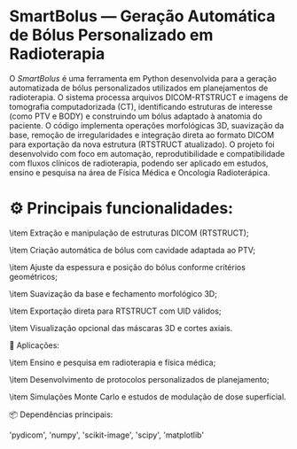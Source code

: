 # SmartBolus — Geração Automática de Bólus Personalizado em Radioterapia

O *SmartBolus* é uma ferramenta em Python desenvolvida para a geração automatizada de bólus personalizados utilizados em planejamentos de radioterapia. O sistema processa arquivos DICOM-RTSTRUCT e imagens de tomografia computadorizada (CT), identificando estruturas de interesse (como PTV e BODY) e construindo um bólus adaptado à anatomia do paciente. O código implementa operações morfológicas 3D, suavização da base, remoção de irregularidades e integração direta ao formato DICOM para exportação da nova estrutura (RTSTRUCT atualizado). O projeto foi desenvolvido com foco em automação, reprodutibilidade e compatibilidade com fluxos clínicos de radioterapia, podendo ser aplicado em estudos, ensino e pesquisa na área de Física Médica e Oncologia Radioterápica.

# ⚙️ Principais funcionalidades:

\item Extração e manipulação de estruturas DICOM (RTSTRUCT);

\item Criação automática de bólus com cavidade adaptada ao PTV;

\item Ajuste da espessura e posição do bólus conforme critérios geométricos;

\item Suavização da base e fechamento morfológico 3D;

\item Exportação direta para RTSTRUCT com UID válidos;

\item Visualização opcional das máscaras 3D e cortes axiais.

🧠 Aplicações:

\item Ensino e pesquisa em radioterapia e física médica;

\item Desenvolvimento de protocolos personalizados de planejamento;

\item Simulações Monte Carlo e estudos de modulação de dose superficial.

📦 Dependências principais:

'pydicom', 'numpy', 'scikit-image', 'scipy', 'matplotlib'
